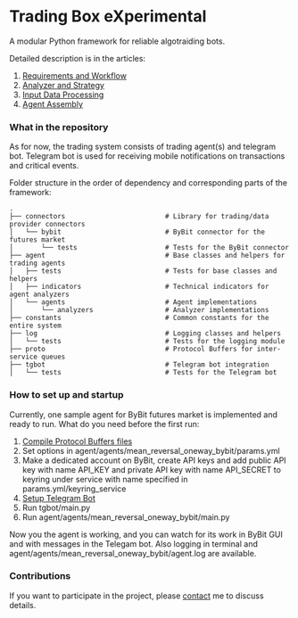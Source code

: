# Trading Box eXperimental #

A modular Python framework for reliable algotraiding bots.

Detailed description is in the articles:
1. [Requirements and Workflow](https://wire.insiderfinance.io/engineering-an-algotrading-framework-1-requirements-and-workflow-32877183304a)
2. [Analyzer and Strategy](https://wire.insiderfinance.io/engineering-of-algotrading-framework-2-analyzer-and-strategy-64a353515060)
3. [Input Data Processing](https://wire.insiderfinance.io/engineering-of-algotrading-framework-3-input-data-processing-fd3d36b5742b)
4. [Agent Assembly](https://wire.insiderfinance.io/engineering-an-algotrading-framework-4-agent-assembly-b10cf23defe3)

### What in the repository ###

As for now, the trading system consists of trading agent(s) and telegram bot.
Telegram bot is used for receiving mobile notifications on transactions and critical events.

Folder structure in the order of dependency and corresponding parts of the framework:
```
.
├── connectors                         # Library for trading/data provider connectors
│   └── bybit                          # ByBit connector for the futures market
│       └── tests                      # Tests for the ByBit connector
├── agent                              # Base classes and helpers for trading agents
│   ├── tests                          # Tests for base classes and helpers
│   ├── indicators                     # Technical indicators for agent analyzers
│   └── agents                         # Agent implementations
│       └── analyzers                  # Analyzer implementations
├── constants                          # Common constants for the entire system
├── log                                # Logging classes and helpers
│   └── tests                          # Tests for the logging module
├── proto                              # Protocol Buffers for inter-service queues
├── tgbot                              # Telegram bot integration
│   └── tests                          # Tests for the Telegram bot
```

### How to set up and startup ###

Currently, one sample agent for ByBit futures market is implemented and ready to run.
What do you need before the first run:

1. [Compile Protocol Buffers files](./proto/README.md)
2. Set options in agent/agents/mean_reversal_oneway_bybit/params.yml
3. Make a dedicated account on ByBit, create API keys and add public API key with name API_KEY and private API key with name API_SECRET to keyring under service with name specified in params.yml/keyring_service
4. [Setup Telegram Bot](./tgbot/README.md)
5. Run tgbot/main.py
6. Run agent/agents/mean_reversal_oneway_bybit/main.py

Now you the agent is working, and you can watch for its work in ByBit GUI and with messages in the Telegam bot.
Also logging in terminal and agent/agents/mean_reversal_oneway_bybit/agent.log are available.

### Contributions ###

If you want to participate in the project, please [contact](maxx@dvp@gmail.com) me to discuss details.
